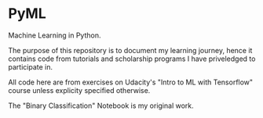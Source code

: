 # PyML
Machine Learning in Python. 

The purpose of this repository is to document my learning journey, hence it contains code from tutorials and scholarship programs I have priveledged to participate in.

All code here are from exercises on Udacity's "Intro to ML with Tensorflow" course unless explicity specified otherwise.

The "Binary Classification" Notebook is my original work.
